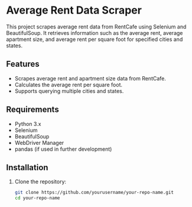 # Average Rent Data Scraper

This project scrapes average rent data from RentCafe using Selenium and BeautifulSoup. It retrieves information such as the average rent, average apartment size, and average rent per square foot for specified cities and states.

## Features

- Scrapes average rent and apartment size data from RentCafe.
- Calculates the average rent per square foot.
- Supports querying multiple cities and states.

## Requirements

- Python 3.x
- Selenium
- BeautifulSoup
- WebDriver Manager
- pandas (if used in further development)

## Installation

1. Clone the repository:

   ```bash
   git clone https://github.com/yourusername/your-repo-name.git
   cd your-repo-name

